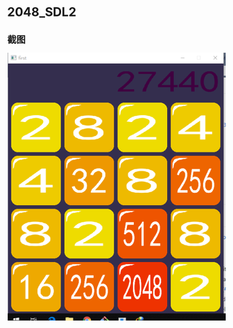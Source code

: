 # 2048_SDL2
## 截图
![Image_text](https://raw.githubusercontent.com/wu1274704958/2048_SDL2/master/screenshot/img1.jpg)
